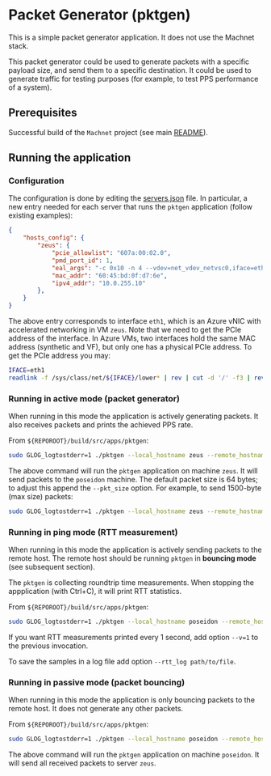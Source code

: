 # Packet Generator (pktgen)

This is a simple packet generator application. It does not use the Machnet stack.

This packet generator could be used to generate packets with a specific payload size, and send them to a specific destination. It could be used to generate traffic for testing purposes (for example, to test PPS performance of a system).

## Prerequisites

Successful build of the `Machnet` project (see main [README](../../../README.md)).

## Running the application

### Configuration

The configuration is done by editing the [servers.json](../../../servers.json) file. In particular, a new entry needed for each server that runs the `pktgen` application (follow existing examples):

```json
{
    "hosts_config": {
        "zeus": {
            "pcie_allowlist": "607a:00:02.0",
            "pmd_port_id": 1,
            "eal_args": "-c 0x10 -n 4 --vdev=net_vdev_netvsc0,iface=eth1 --log-level=eal,8",
            "mac_addr": "60:45:bd:0f:d7:6e",
            "ipv4_addr": "10.0.255.10"
        },
    }
}
```

The above entry corresponds to interface ```eth1```, which is an Azure vNIC with accelerated networking in VM `zeus`. Note that we need to get the PCIe address of the interface. In Azure VMs, two interfaces hold the same MAC address (synthetic and VF), but only one has a physical PCIe address. To get the PCIe address you may:

```bash
IFACE=eth1 
readlink -f /sys/class/net/${IFACE}/lower* | rev | cut -d '/' -f3 | rev
```


### Running in active mode (packet generator)

When running in this mode the application is actively generating packets. It also receives packets and prints the achieved PPS rate.

From `${REPOROOT}/build/src/apps/pktgen`:

```bash
sudo GLOG_logtostderr=1 ./pktgen --local_hostname zeus --remote_hostname poseidon --active-generator
```

The above command will run the `pktgen` application on machine `zeus`. It will send packets to the `poseidon` machine. The default packet size is 64 bytes; to adjust this append the `--pkt_size` option. For example, to send 1500-byte (max size) packets:

```bash
sudo GLOG_logtostderr=1 ./pktgen --local_hostname zeus --remote_hostname poseidon --active-generator --pkt_size 1500
```

### Running in ping mode (RTT measurement)

When running in this mode the application is actively sending packets to the remote host. The remote host should be running `pktgen` in **bouncing mode** (see subsequent section).

The `pktgen` is collecting roundtrip time measurements. When stopping the appplication (with Ctrl+C), it will print RTT statistics.

From `${REPOROOT}/build/src/apps/pktgen`:
```bash
sudo GLOG_logtostderr=1 ./pktgen --local_hostname poseidon --remote_hostname zeus --ping
```

If you want RTT measurements printed every 1 second, add option `--v=1` to the previous invocation.

To save the samples in a log file add option `--rtt_log path/to/file`.


### Running in passive mode (packet bouncing)

When running in this mode the application is only bouncing packets to the remote host. It does not generate any other packets.


From `${REPOROOT}/build/src/apps/pktgen`:

```bash
sudo GLOG_logtostderr=1 ./pktgen --local_hostname poseidon --remote_hostname zeus
```

The above command will run the `pktgen` application on machine `poseidon`. It will send all received packets to server `zeus`.

